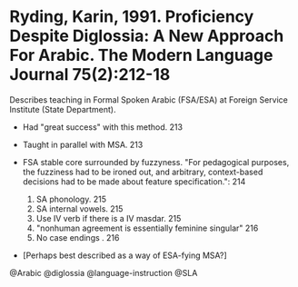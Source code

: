 # Ryding, Karin, 1991. Proficiency Despite Diglossia: A New Approach For Arabic. The Modern Language Journal 75(2):212-18

Describes teaching in Formal Spoken Arabic (FSA/ESA) at Foreign Service Institute (State Department).

- Had "great success" with this method. 213

- Taught in parallel with MSA. 213

- FSA stable core surrounded by fuzzyness. "For pedagogical purposes, the fuzziness had to be ironed out, and arbitrary, context-based decisions had to be made about feature specification.": 214
  1. SA phonology. 215
  2. SA internal vowels. 215
  3. Use IV verb if there is a IV masdar. 215
  4. "nonhuman agreement is essentially feminine singular" 216
  5. No case endings . 216 

- [Perhaps best described as a way of ESA-fying MSA?]

@Arabic
@diglossia
@language-instruction
@SLA
